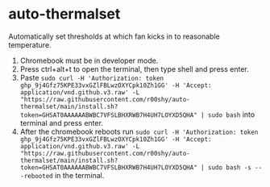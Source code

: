 # auto-thermalset
Automatically set thresholds at which fan kicks in to reasonable temperature.

1. Chromebook must be in developer mode.
2. Press ctrl+alt+t to open the terminal, then type shell and press enter.
3. Paste ```sudo curl -H 'Authorization: token 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' -H 'Accept: application/vnd.github.v3.raw' -L "https://raw.githubusercontent.com/r00shy/auto-thermalset/main/install.sh?token=GHSAT0AAAAAABWBC7VFSLBHXRWB7H4UH7LOYXD5QHA" | sudo bash``` into terminal and press enter.
4. After the chromebook reboots run ```sudo curl -H 'Authorization: token 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' -H 'Accept: application/vnd.github.v3.raw' -L "https://raw.githubusercontent.com/r00shy/auto-thermalset/main/install.sh?token=GHSAT0AAAAAABWBC7VFSLBHXRWB7H4UH7LOYXD5QHA" | sudo bash -s -- -rebooted``` in the terminal.
